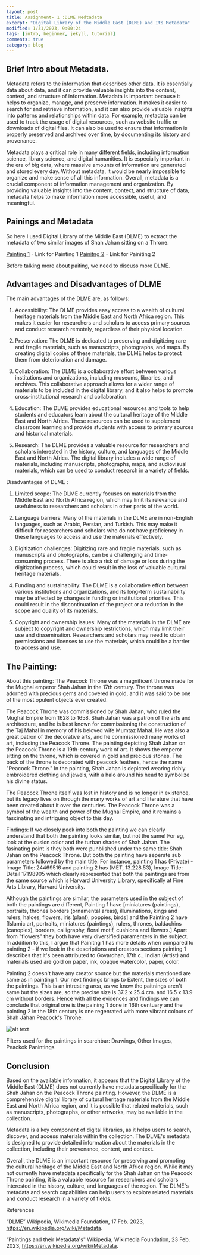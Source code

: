 ```yaml
---
layout: post
title: Assignment- 1 :DLME Medtadata 
excerpt: "Digital Library of the Middle East (DLME) and Its Metadata"
modified: 1/31/2023, 9:00:24
tags: [intro, beginner, jekyll, tutorial]
comments: true
category: blog
---
```


## Brief Intro about Metadata. 

Metadata refers to the information that describes other data. It is essentially data about data, and it can provide valuable insights into the content, context, and structure of information. Metadata is important because it helps to organize, manage, and preserve information. It makes it easier to search for and retrieve information, and it can also provide valuable insights into patterns and relationships within data. For example, metadata can be used to track the usage of digital resources, such as website traffic or downloads of digital files. It can also be used to ensure that information is properly preserved and archived over time, by documenting its history and provenance.

Metadata plays a critical role in many different fields, including information science, library science, and digital humanities. It is especially important in the era of big data, where massive amounts of information are generated and stored every day. Without metadata, it would be nearly impossible to organize and make sense of all this information. Overall, metadata is a crucial component of information management and organization. By providing valuable insights into the content, context, and structure of data, metadata helps to make information more accessible, useful, and meaningful.

## Painings and Metadata 

So here I used Digital Library of the Middle East (DLME) to extract the metadata of two similar images of Shah Jahan sitting on a Throne. 

[Painting 1](https://dlmenetwork.org/library/catalog/harvard_scw-11166) - Link for Painting 1 
[Painitng 2](https://dlmenetwork.org/library/catalog/harvard_scw-6446) - Link for Painiting 2 

Before talking more about paiting, we need to discuss more DLME. 

## Advantages and Disadvantages of DLME

The main advantages of the DLME are, as follows:

1) Accessibility: The DLME provides easy access to a wealth of cultural heritage materials from the Middle East and North Africa region. This makes it easier for researchers and scholars to access primary sources and conduct research remotely, regardless of their physical location.

2) Preservation: The DLME is dedicated to preserving and digitizing rare and fragile materials, such as manuscripts, photographs, and maps. By creating digital copies of these materials, the DLME helps to protect them from deterioration and damage.

3) Collaboration: The DLME is a collaborative effort between various institutions and organizations, including museums, libraries, and archives. This collaborative approach allows for a wider range of materials to be included in the digital library, and it also helps to promote cross-institutional research and collaboration.

4) Education: The DLME provides educational resources and tools to help students and educators learn about the cultural heritage of the Middle East and North Africa. These resources can be used to supplement classroom learning and provide students with access to primary sources and historical materials.

5) Research: The DLME provides a valuable resource for researchers and scholars interested in the history, culture, and languages of the Middle East and North Africa. The digital library includes a wide range of materials, including manuscripts, photographs, maps, and audiovisual materials, which can be used to conduct research in a variety of fields.

Disadvantages of DLME : 
1) Limited scope: The DLME currently focuses on materials from the Middle East and North Africa region, which may limit its relevance and usefulness to researchers and scholars in other parts of the world.

2) Language barriers: Many of the materials in the DLME are in non-English languages, such as Arabic, Persian, and Turkish. This may make it difficult for researchers and scholars who do not have proficiency in these languages to access and use the materials effectively.

3) Digitization challenges: Digitizing rare and fragile materials, such as manuscripts and photographs, can be a challenging and time-consuming process. There is also a risk of damage or loss during the digitization process, which could result in the loss of valuable cultural heritage materials.

4) Funding and sustainability: The DLME is a collaborative effort between various institutions and organizations, and its long-term sustainability may be affected by changes in funding or institutional priorities. This could result in the discontinuation of the project or a reduction in the scope and quality of its materials.

5) Copyright and ownership issues: Many of the materials in the DLME are subject to copyright and ownership restrictions, which may limit their use and dissemination. Researchers and scholars may need to obtain permissions and licenses to use the materials, which could be a barrier to access and use.

## The Painting: 

About this painting: The Peacock Throne was a magnificent throne made for the Mughal emperor Shah Jahan in the 17th century. The throne was adorned with precious gems and covered in gold, and it was said to be one of the most opulent objects ever created.

The Peacock Throne was commissioned by Shah Jahan, who ruled the Mughal Empire from 1628 to 1658. Shah Jahan was a patron of the arts and architecture, and he is best known for commissioning the construction of the Taj Mahal in memory of his beloved wife Mumtaz Mahal. He was also a great patron of the decorative arts, and he commissioned many works of art, including the Peacock Throne. The painting depicting Shah Jahan on the Peacock Throne is a 19th-century work of art. It shows the emperor sitting on the throne, which is covered in gold and precious stones. The back of the throne is decorated with peacock feathers, hence the name "Peacock Throne." In the painting, Shah Jahan is depicted wearing richly embroidered clothing and jewels, with a halo around his head to symbolize his divine status.

The Peacock Throne itself was lost in history and is no longer in existence, but its legacy lives on through the many works of art and literature that have been created about it over the centuries. The Peacock Throne was a symbol of the wealth and power of the Mughal Empire, and it remains a fascinating and intriguing object to this day.

Findings: If we closely peek into both the painting we can clearly understand that both the painting looks similar, but not the same! For eg, look at the cusion color and the turban shades of Shah Jahan. The fasinating point is they both were punblished under the same title: Shah Jahan on the Peacock Throne. But both the painting have seperate sub parameters followed by the main title. For instance, painting 1 has (Private) - Image Title: 24469516 and painting 2 has (MET, 13.228.53), Image Title: Detail 17198905 which clearly represented that both the paintings are from the same source which is Harvard University Library, specifically at Fine Arts Library, Harvard University. 

Although the paintings are similar, the parameters used in the subject of both the paintings are different, Painting 1 have [miniatures (paintings), portraits, thrones
borders (ornamental areas), illuminations, kings and rulers, haloes, flowers, iris (plant), poppies, birds] and the Painting 2 have [Islamic art, portraits, miniatures (paintings), rulers, thrones, baldachins (canopies), borders, calligraphy, floral motif, cushions and flowers.] Apart from "flowers" they both have very diversified paramenters in the subject. In addition to this, I argue that Painitng 1 has more details when compared to painting 2 - if we look in the descriptions and creators sections painting 1 describes that it's been attributed to Govardhan, 17th c., Indian (Artist) and materials used are gold on paper, ink, opaque watercolor, paper, color. 

Painting 2 doesn't have any creator source but the materials mentioned are same as in painting 1. Our next findings brings to Extent, the sizes of both the paintings. This is an intresting area, as we know the paitnings aren't same but the sizes are, so the precise size is 37.2 x 25.4 cm. and 16.5 x 13.9 cm without borders. Hence with all the evidences and findings we can conclude that original one is the paining 1 done in 16th centuary and the painting 2 in the 18th century is one regenrated with more vibrant colours of Shah Jahan Peacock's Throne. 


![alt text](Md.jpg)

Filters used for the paintings in searchbar: Drawings, Other Images, Peackok Panintings 

## Conclusion 

Based on the available information, it appears that the Digital Library of the Middle East (DLME) does not currently have metadata specifically for the Shah Jahan on the Peacock Throne painting. However, the DLME is a comprehensive digital library of cultural heritage materials from the Middle East and North Africa region, and it is possible that related materials, such as manuscripts, photographs, or other artworks, may be available in the collection.

Metadata is a key component of digital libraries, as it helps users to search, discover, and access materials within the collection. The DLME's metadata is designed to provide detailed information about the materials in the collection, including their provenance, content, and context.

Overall, the DLME is an important resource for preserving and promoting the cultural heritage of the Middle East and North Africa region. While it may not currently have metadata specifically for the Shah Jahan on the Peacock Throne painting, it is a valuable resource for researchers and scholars interested in the history, culture, and languages of the region. The DLME's metadata and search capabilities can help users to explore related materials and conduct research in a variety of fields.

References

“DLME” Wikipedia, Wikimedia Foundation, 17 Feb. 2023, https://en.wikipedia.org/wiki/Metadata. 

“Paintings and their Metadata's" Wikipedia, Wikimedia Foundation, 23 Feb. 2023, https://en.wikipedia.org/wiki/Metadata. 